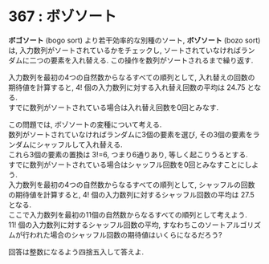 # 367 : ボゾソート

**ボゴソート** (bogo sort) より若干効率的な別種のソート, **ボゾソート** (bozo sort) は, 入力数列がソートされているかをチェックし, ソートされていなければランダムに二つの要素を入れ替える. この操作を数列がソートされるまで繰り返す.

入力数列を最初の4つの自然数からなるすべての順列として, 入れ替えの回数の期待値を計算すると, 4! 個の入力数列に対する入れ替え回数の平均は 24.75 となる.\
すでに数列がソートされている場合は入れ替え回数を0回とみなす.

この問題では, ボゾソートの変種について考える.\
数列がソートされていなければランダムに3個の要素を選び, その3個の要素をランダムにシャッフルして入れ替える.\
これら3個の要素の置換は 3!=6, つまり6通りあり, 等しく起こりうるとする.\
すでに数列がソートされている場合はシャッフル回数を0回とみなすことにしよう.\
入力数列を最初の4つの自然数からなるすべての順列として, シャッフルの回数の期待値を計算すると, 4! 個の入力数列に対するシャッフル回数の平均は 27.5 となる.\
ここで入力数列を最初の11個の自然数からなるすべての順列として考えよう.\
11! 個の入力数列に対するシャッフル回数の平均, すなわちこのソートアルゴリズムが行われた場合のシャッフル回数の期待値はいくらになるだろう?

回答は整数になるよう四捨五入して答えよ.
